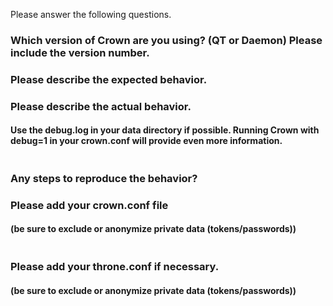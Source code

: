 Please answer the following questions. 

### Which version of Crown are you using? (QT or Daemon) Please include the version number.


### Please describe the expected behavior.


### Please describe the actual behavior.
#### Use the debug.log in your data directory if possible. Running Crown with debug=1 in your crown.conf will provide even more information.
```

```

### Any steps to reproduce the behavior?


### Please add your crown.conf file
#### (be sure to exclude or anonymize private data (tokens/passwords))
```

```

### Please add your throne.conf if necessary.
#### (be sure to exclude or anonymize private data (tokens/passwords))
```

```

